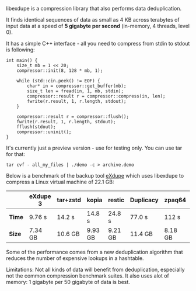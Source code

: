libexdupe is a compression library that also performs data deduplication.

It finds identical sequences of data as small as 4 KB across terabytes of input data at a speed of **5 gigabyte per second** (in-memory, 4 threads, level 0).

It has a simple C++ interface - all you need to compress from stdin to stdout is following:
```
int main() {
    size_t mb = 1 << 20;
    compressor::init(8, 128 * mb, 1);

    while (std::cin.peek() != EOF) {
        char* in = compressor::get_buffer(mb);
        size_t len = fread(in, 1, mb, stdin);
        compressor::result r = compressor::compress(in, len);
        fwrite(r.result, 1, r.length, stdout);
    }

    compressor::result r = compressor::flush();
    fwrite(r.result, 1, r.length, stdout);
    fflush(stdout);
    compressor::uninit();
}
```
It's currently just a preview version - use for testing only. You can use tar for that:

```tar cvf - all_my_files | ./demo -c > archive.demo```

Below is a benchmark of the backup tool [eXdupe](https://exdupe.net/) which uses libexdupe to compress a Linux virtual machine of 22.1 GB:

|                | eXdupe 3 | tar+zstd | kopia | restic | Duplicacy | zpaq64 | 7-Zip flzma2
|----------------|--------|----------|-------|--------|-----------|--------|--------------
| **Time**           | 9.76 s | 14.2 s   | 14.8 s | 24.8 s | 77.0 s    | 112 s  | 209 s        
| **Size**          | 7.34 GB| 10.6 GB  | 9.93 GB| 9.21 GB| 11.4 GB   | 8.18 GB| 9.42 GB      

Some of the performance comes from a new deduplication algorithm that reduces the number of expensive lookups in a hashtable.

Limitations: Not all kinds of data will benefit from deduplication, especially not the common compression benchmark suites. It also uses alot of memory: 1 gigabyte per 50 gigabyte of data is best.
